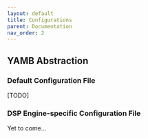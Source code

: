 ```yaml
---
layout: default
title: Configurations
parent: Documentation
nav_order: 2
---
```


## YAMB Abstraction

### Default Configuration File

[TODO]


### DSP Engine-specific Configuration File

Yet to come...